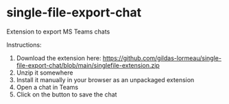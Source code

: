 # single-file-export-chat
Extension to export MS Teams chats

Instructions:
1. Download the extension here: https://github.com/gildas-lormeau/single-file-export-chat/blob/main/singlefile-extension.zip
2. Unzip it somewhere
3. Install it manually in your browser as an unpackaged extension
4. Open a chat in Teams
5. Click on the button to save the chat
